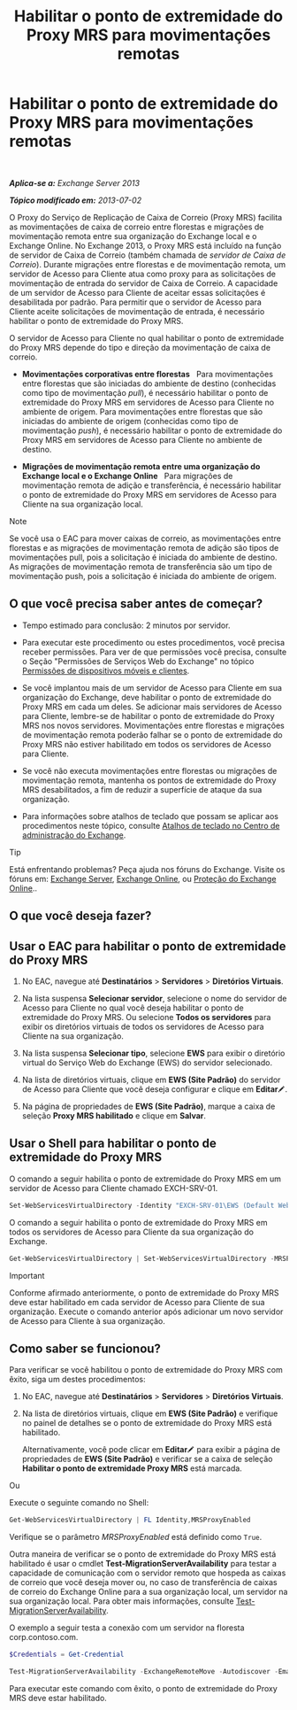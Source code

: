 ﻿---
title: 'Habilitar o ponto de extremidade do Proxy MRS para movimentações remotas'
TOCTitle: Habilitar o ponto de extremidade do Proxy MRS para movimentações remotas
ms:assetid: 9840f712-127e-4c2d-bfe5-1b35cdb2a31b
ms:mtpsurl: https://technet.microsoft.com/pt-br/library/Dn155787(v=EXCHG.150)
ms:contentKeyID: 54651977
ms.date: 01/10/2018
mtps_version: v=EXCHG.150
ms.translationtype: HT
---

# Habilitar o ponto de extremidade do Proxy MRS para movimentações remotas

 

_**Aplica-se a:** Exchange Server 2013_

_**Tópico modificado em:** 2013-07-02_

O Proxy do Serviço de Replicação de Caixa de Correio (Proxy MRS) facilita as movimentações de caixa de correio entre florestas e migrações de movimentação remota entre sua organização do Exchange local e o Exchange Online. No Exchange 2013, o Proxy MRS está incluído na função de servidor de Caixa de Correio (também chamada de *servidor de Caixa de Correio*). Durante migrações entre florestas e de movimentação remota, um servidor de Acesso para Cliente atua como proxy para as solicitações de movimentação de entrada do servidor de Caixa de Correio. A capacidade de um servidor de Acesso para Cliente de aceitar essas solicitações é desabilitada por padrão. Para permitir que o servidor de Acesso para Cliente aceite solicitações de movimentação de entrada, é necessário habilitar o ponto de extremidade do Proxy MRS.

O servidor de Acesso para Cliente no qual habilitar o ponto de extremidade do Proxy MRS depende do tipo e direção da movimentação de caixa de correio.

  - **Movimentações corporativas entre florestas**   Para movimentações entre florestas que são iniciadas do ambiente de destino (conhecidas como tipo de movimentação *pull*), é necessário habilitar o ponto de extremidade do Proxy MRS em servidores de Acesso para Cliente no ambiente de origem. Para movimentações entre florestas que são iniciadas do ambiente de origem (conhecidas como tipo de movimentação *push*), é necessário habilitar o ponto de extremidade do Proxy MRS em servidores de Acesso para Cliente no ambiente de destino.

  - **Migrações de movimentação remota entre uma organização do Exchange local e o Exchange Online**   Para migrações de movimentação remota de adição e transferência, é necessário habilitar o ponto de extremidade do Proxy MRS em servidores de Acesso para Cliente na sua organização local.


> [!NOTE]
> Se você usa o EAC para mover caixas de correio, as movimentações entre florestas e as migrações de movimentação remota de adição são tipos de movimentações pull, pois a solicitação é iniciada do ambiente de destino. As migrações de movimentação remota de transferência são um tipo de movimentação push, pois a solicitação é iniciada do ambiente de origem.



## O que você precisa saber antes de começar?

  - Tempo estimado para conclusão: 2 minutos por servidor.

  - Para executar este procedimento ou estes procedimentos, você precisa receber permissões. Para ver de que permissões você precisa, consulte o Seção "Permissões de Serviços Web do Exchange" no tópico [Permissões de dispositivos móveis e clientes](clients-and-mobile-devices-permissions-exchange-2013-help.md).

  - Se você implantou mais de um servidor de Acesso para Cliente em sua organização do Exchange, deve habilitar o ponto de extremidade do Proxy MRS em cada um deles. Se adicionar mais servidores de Acesso para Cliente, lembre-se de habilitar o ponto de extremidade do Proxy MRS nos novos servidores. Movimentações entre florestas e migrações de movimentação remota poderão falhar se o ponto de extremidade do Proxy MRS não estiver habilitado em todos os servidores de Acesso para Cliente.

  - Se você não executa movimentações entre florestas ou migrações de movimentação remota, mantenha os pontos de extremidade do Proxy MRS desabilitados, a fim de reduzir a superfície de ataque da sua organização.

  - Para informações sobre atalhos de teclado que possam se aplicar aos procedimentos neste tópico, consulte [Atalhos de teclado no Centro de administração do Exchange](keyboard-shortcuts-in-the-exchange-admin-center-exchange-online-protection-help.md).


> [!TIP]
> Está enfrentando problemas? Peça ajuda nos fóruns do Exchange. Visite os fóruns em: <A href="https://go.microsoft.com/fwlink/p/?linkid=60612">Exchange Server</A>, <A href="https://go.microsoft.com/fwlink/p/?linkid=267542">Exchange Online</A>, ou <A href="https://go.microsoft.com/fwlink/p/?linkid=285351">Proteção do Exchange Online</A>..



## O que você deseja fazer?

## Usar o EAC para habilitar o ponto de extremidade do Proxy MRS

1.  No EAC, navegue até **Destinatários** \> **Servidores** \> **Diretórios Virtuais**.

2.  Na lista suspensa **Selecionar servidor**, selecione o nome do servidor de Acesso para Cliente no qual você deseja habilitar o ponto de extremidade do Proxy MRS. Ou selecione **Todos os servidores** para exibir os diretórios virtuais de todos os servidores de Acesso para Cliente na sua organização.

3.  Na lista suspensa **Selecionar tipo**, selecione **EWS** para exibir o diretório virtual do Serviço Web do Exchange (EWS) do servidor selecionado.

4.  Na lista de diretórios virtuais, clique em **EWS (Site Padrão)** do servidor de Acesso para Cliente que você deseja configurar e clique em **Editar**![Ícone de edição](images/JJ218640.6f53ccb2-1f13-4c02-bea0-30690e6ea71d(EXCHG.150).gif "Ícone de edição").

5.  Na página de propriedades de **EWS (Site Padrão)**, marque a caixa de seleção **Proxy MRS habilitado** e clique em **Salvar**.

## Usar o Shell para habilitar o ponto de extremidade do Proxy MRS

O comando a seguir habilita o ponto de extremidade do Proxy MRS em um servidor de Acesso para Cliente chamado EXCH-SRV-01.

```powershell
Set-WebServicesVirtualDirectory -Identity "EXCH-SRV-01\EWS (Default Web Site)" -MRSProxyEnabled $true
```

O comando a seguir habilita o ponto de extremidade do Proxy MRS em todos os servidores de Acesso para Cliente da sua organização do Exchange.

```powershell
Get-WebServicesVirtualDirectory | Set-WebServicesVirtualDirectory -MRSProxyEnabled $true
```

> [!IMPORTANT]
> Conforme afirmado anteriormente, o ponto de extremidade do Proxy MRS deve estar habilitado em cada servidor de Acesso para Cliente de sua organização. Execute o comando anterior após adicionar um novo servidor de Acesso para Cliente à sua organização.



## Como saber se funcionou?

Para verificar se você habilitou o ponto de extremidade do Proxy MRS com êxito, siga um destes procedimentos:

1.  No EAC, navegue até **Destinatários** \> **Servidores** \> **Diretórios Virtuais**.

2.  Na lista de diretórios virtuais, clique em **EWS (Site Padrão)** e verifique no painel de detalhes se o ponto de extremidade do Proxy MRS está habilitado.
    
    Alternativamente, você pode clicar em **Editar**![Ícone de edição](images/JJ218640.6f53ccb2-1f13-4c02-bea0-30690e6ea71d(EXCHG.150).gif "Ícone de edição") para exibir a página de propriedades de **EWS (Site Padrão)** e verificar se a caixa de seleção **Habilitar o ponto de extremidade Proxy MRS** está marcada.

Ou

Execute o seguinte comando no Shell:

```powershell
Get-WebServicesVirtualDirectory | FL Identity,MRSProxyEnabled
```

Verifique se o parâmetro *MRSProxyEnabled* está definido como `True`.

Outra maneira de verificar se o ponto de extremidade do Proxy MRS está habilitado é usar o cmdlet **Test-MigrationServerAvailability** para testar a capacidade de comunicação com o servidor remoto que hospeda as caixas de correio que você deseja mover ou, no caso de transferência de caixas de correio do Exchange Online para a sua organização local, um servidor na sua organização local. Para obter mais informações, consulte [Test-MigrationServerAvailability](https://technet.microsoft.com/pt-br/library/jj219169\(v=exchg.150\)).

O exemplo a seguir testa a conexão com um servidor na floresta corp.contoso.com.

```powershell
$Credentials = Get-Credential
```

```powershell
Test-MigrationServerAvailability -ExchangeRemoteMove -Autodiscover -EmailAddress administrator@corp.contoso.com -Credentials $Credentials
```

Para executar este comando com êxito, o ponto de extremidade do Proxy MRS deve estar habilitado.

